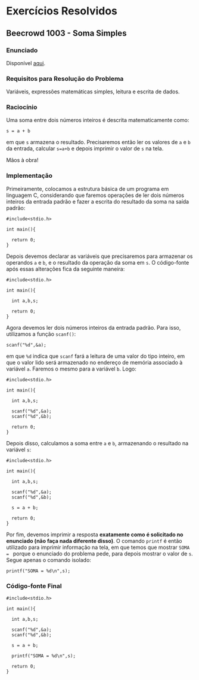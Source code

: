 # Exercícios Resolvidos

## Beecrowd 1003 - Soma Simples

### Enunciado

Disponível [aqui](https://judge.beecrowd.com/pt/problems/view/1003).

### Requisitos para Resolução do Problema

Variáveis, expressões matemáticas simples, leitura e escrita de dados.

### Raciocínio

Uma soma entre dois números inteiros é descrita matematicamente como:

```
s = a + b
```

em que ```s``` armazena o resultado. Precisaremos então ler os valores de ```a``` e ```b``` da entrada, calcular ```s=a+b``` e depois imprimir o valor de ```s``` na tela.

Mãos à obra!

### Implementação

Primeiramente, colocamos a estrutura básica de um programa em linguagem C, considerando que faremos operações de ler dois números inteiros da entrada padrão e fazer a escrita do resultado da soma na saída padrão:

```
#include<stdio.h>

int main(){

  return 0;
}
```

Depois devemos declarar as variáveis que precisaremos para armazenar os operandos ```a``` e ```b```, e o resultado da operação da soma em ```s```. O código-fonte após essas alterações fica da seguinte maneira:

```
#include<stdio.h>

int main(){

  int a,b,s;

  return 0;
}
```

Agora devemos ler dois números inteiros da entrada padrão. Para isso, utilizamos a função ```scanf()```:

```
scanf("%d",&a);
```

em que ```%d``` indica que ```scanf``` fará a leitura de uma valor do tipo inteiro, em que o valor lido será armazenado no endereço de memória associado à variável ```a```. Faremos o mesmo para a variável ```b```. Logo:

```
#include<stdio.h>

int main(){

  int a,b,s;

  scanf("%d",&a);
  scanf("%d",&b);

  return 0;
}
```

Depois disso, calculamos a soma entre ```a``` e  ```b```, armazenando o resultado na variável  ```s```:

```
#include<stdio.h>

int main(){

  int a,b,s;

  scanf("%d",&a);
  scanf("%d",&b);

  s = a + b;

  return 0;
}
```

Por fim, devemos imprimir a resposta **exatamente como é solicitado no enunciado (não faça nada diferente disso)**. O comando ```printf``` é então utilizado para imprimir informação na tela, em que temos que mostrar ```SOMA = ``` porque o enunciado do problema pede, para depois mostrar o valor de ```s```. Segue apenas o comando isolado:

```
printf("SOMA = %d\n",s);
```

### Código-fonte Final

```
#include<stdio.h>

int main(){

  int a,b,s;

  scanf("%d",&a);
  scanf("%d",&b);

  s = a + b;

  printf("SOMA = %d\n",s);

  return 0;
}
```
